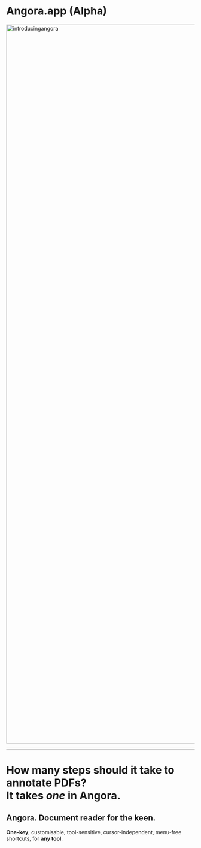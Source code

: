 # Angora.app (Alpha)
<img align = "center" width="1920" alt="introducingangora" src="https://github.com/user-attachments/assets/9cca3c1b-bede-43ff-b5b3-84910dd29ef4" />
<hr>
<h1>
<p>
  How many steps should it take to annotate PDFs?
  <br>
  It takes <em>one</em> in Angora.
</p>
</h1>

## Angora. Document reader for the keen.
**One-key**, customisable, tool-sensitive, cursor-independent, menu-free shortcuts, for **any tool**.
